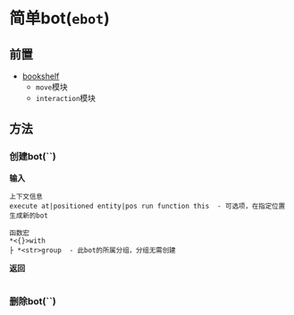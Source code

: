 # 简单bot(`ebot`)



## 前置

- [bookshelf](https://github.com/mcbookshelf/Bookshelf)
    - `move`模块
    - `interaction`模块

## 方法

### 创建bot(``)

**输入**

```
上下文信息
execute at|positioned entity|pos run function this  - 可选项，在指定位置生成新的bot

函数宏
*<{}>with
├ *<str>group  - 此bot的所属分组，分组无需创建

```

**返回**

```
```

### 删除bot(``)

